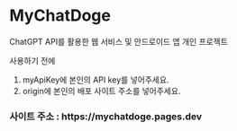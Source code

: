 # MyChatDoge

ChatGPT API를 활용한 웹 서비스 및 안드로이드 앱 개인 프로젝트

사용하기 전에

1. myApiKey에 본인의 API key를 넣어주세요.
2. origin에 본인의 배포 사이트 주소를 넣어주세요.

<h3> 사이트 주소 : https://mychatdoge.pages.dev </h3>
